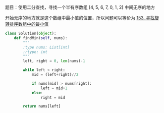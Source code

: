 题目：使用二分查找，寻找一个半有序数组 [4, 5, 6, 7, 0, 1, 2] 中间无序的地方

开始无序的地方就是这个数组中最小值的位置，所以问题可以等价为 [153. 寻找旋转排序数组中的最小值](https://leetcode-cn.com/problems/find-minimum-in-rotated-sorted-array/)

```python
class Solution(object):
    def findMin(self, nums):
        """
        :type nums: List[int]
        :rtype: int
        """
        left, right = 0, len(nums)-1

        while left < right:
            mid = (left+right)//2

            if nums[mid] > nums[right]:
                left = mid+1
            else:
                right = mid

        return nums[left]
```
